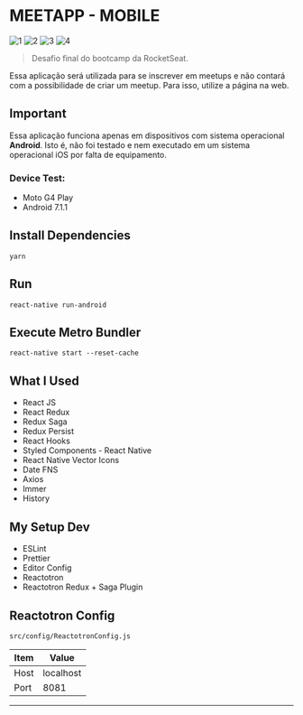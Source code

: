 # MEETAPP - MOBILE

![1](https://img.shields.io/badge/16.9.0-React-blue?style=flat-square&logo=react)
![2](https://img.shields.io/badge/0.60.5-React%20Native-purple?style=flat-square&logo=react)
![3](https://img.shields.io/badge/1.38.0-Visual%20Studio%20Code-orange?style=flat-square&logo=visual-studio-code)
![4](https://img.shields.io/badge/1.17.3-Yarn-lightblue?style=flat-square&logo=yarn)

> Desafio final do bootcamp da RocketSeat.

Essa aplicação será utilizada para se inscrever em meetups e não contará com a possibilidade de criar um meetup. Para isso, utilize a página na web.

## Important

Essa aplicação funciona apenas em dispositivos com sistema operacional **Android**. Isto é, não foi testado e nem executado em um sistema operacional iOS por falta de equipamento.

### Device Test:

- Moto G4 Play
- Android 7.1.1

## Install Dependencies

	yarn

## Run

	react-native run-android

## Execute Metro Bundler

	react-native start --reset-cache

## What I Used

- React JS
- React Redux
- Redux Saga
- Redux Persist
- React Hooks
- Styled Components - React Native
- React Native Vector Icons
- Date FNS
- Axios
- Immer
- History

## My Setup Dev

- ESLint
- Prettier
- Editor Config
- Reactotron
- Reactotron Redux + Saga Plugin

## Reactotron Config

`src/config/ReactotronConfig.js`

| Item | Value     |
| ---- | --------- |
| Host | localhost |
| Port | 8081      |
---
